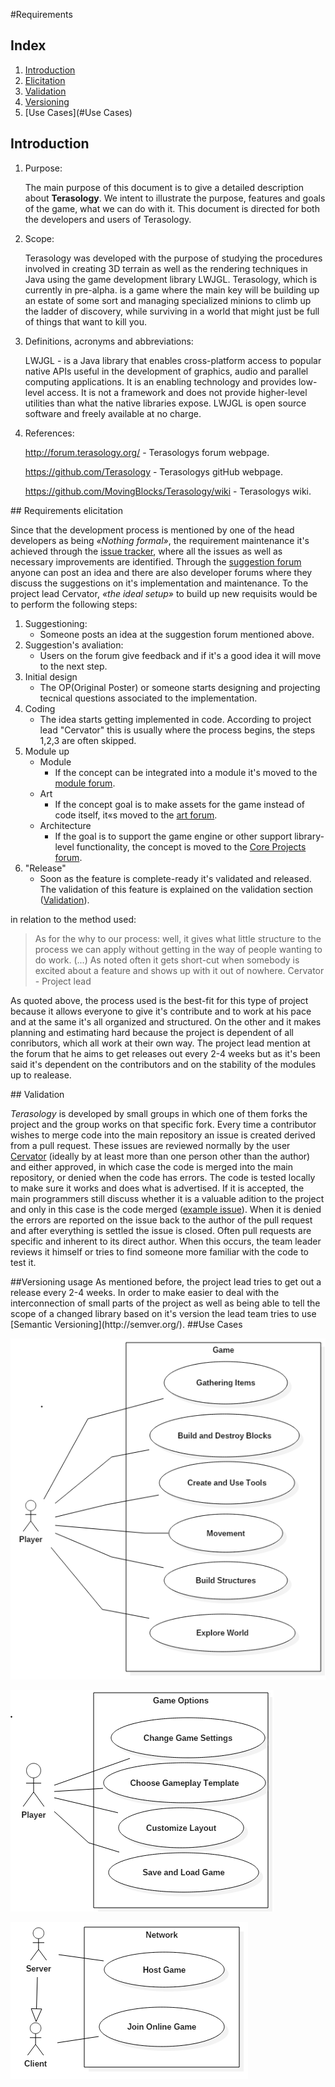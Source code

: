 
#Requirements
## Index
1. [Introduction](#Introduction)
2. [Elicitation](#Elicitation)
3. [Validation](#Validation)
4. [Versioning](#Versioning)
5. [Use Cases](#Use Cases)


<a name="Introduction"/></a>
## Introduction

1. Purpose:

    The main purpose of this document is to give a detailed description about **Terasology**. 
    We intent to illustrate the purpose, features and goals of the game, what we can do with it. This document is directed for both the developers and users of Terasology.


2. Scope:

    Terasology was developed with the purpose of studying the procedures involved in creating 3D terrain as well as the rendering 
    techniques in Java using the game development library LWJGL. Terasology, which is currently in pre-alpha. 
    is a game where the main key will be building up an estate of some sort and managing specialized minions to climb up the ladder of discovery, 
    while surviving in a world that might just be full of things that want to kill you.
 
3.  Definitions, acronyms and abbreviations:

    LWJGL -  is a Java library that enables cross-platform access to popular native APIs useful in the development of graphics, audio and parallel computing applications. It is an enabling technology and provides low-level access. It is not a framework and does not provide higher-level utilities than what the native libraries expose. LWJGL is open source software and freely available at no charge.

4. References:

    http://forum.terasology.org/ - Terasologys  forum webpage.
    
    https://github.com/Terasology - Terasologys gitHub webpage.
    
    https://github.com/MovingBlocks/Terasology/wiki - Terasologys wiki.

<a name="Elicitation"/>
## Requirements elicitation

Since that the development process is mentioned by one of the head developers as being *«Nothing formal»*, the requirement maintenance it's achieved through the [issue tracker](https://github.com/MovingBlocks/Terasology/issues), where all the issues as well as necessary improvements are identified. Through the [suggestion forum](http://forum.terasology.org/forum/suggestions.21/) anyone can post an idea and there are also developer forums where they discuss the suggestions on it's implementation and maintenance.
To the project lead Cervator, *«the ideal setup»* to build up new requisits  would be to perform the following steps:

1. Suggestioning:
    * Someone posts an idea at the suggestion forum mentioned above.
2. Suggestion's avaliation:
    * Users on the forum give feedback and if it's a good idea it will move to the next step.
3. Initial design
    * The OP(Original Poster) or someone starts designing and projecting tecnical questions associated to the implementation.
4. Coding
    * The idea starts getting implemented in code. According to project lead "Cervator" this is usually where the process begins, the steps 1,2,3 are often skipped.
5. Module up
    * Module 
        * If the concept can be integrated into a module it's moved to the [module forum](http://forum.terasology.org/forum/modules.55/).
    * Art
        * If the concept goal is to make assets for the game instead of code itself, it«s moved to the [art forum](http://forum.terasology.org/forum/art-media.25/).
    * Architecture
        * If the goal is to support the game engine or other support library-level functionality, the concept is moved to the [Core Projects forum](http://forum.terasology.org/forum/core-projects.54/).
6. "Release"
    * Soon as the feature is complete-ready it's validated and released. The validation of this feature is explained on the validation section (<a name="index"/>[Validation](#validation)).

in relation to the method used:
>As for the why to our process: well, it gives what little structure to the process we can apply without getting in the way of people wanting to do work. (...)  As noted often it gets short-cut when somebody is excited about a feature and shows up with it out of nowhere.
Cervator - Project lead

As quoted above, the process used is the best-fit for this type of project because it allows everyone to give it's contribute and to work at his pace and at the same it's all organized and structured. On the other and it makes planning and estimating hard because the project is dependent of all conributors, which all work at their own way.
The project lead mention at the forum that he aims to get releases out every 2-4 weeks but as it's been said it's dependent on the contributors and on the stability of the modules up to realease.

<a name="Validation"/>
## Validation

*Terasology* is developed by small groups in which one of them forks the project and the group works on that specific fork. Every time a contributor wishes to merge code into the main repository an issue is created derived from a pull request. These issues are reviewed normally by the user [Cervator](https://github.com/Cervator) (ideally by at least more than one person other than the author) and either approved, in which case the code is merged into the main repository, or denied when the code has errors. The code is tested locally to make sure it works and does what is advertised. If it is accepted, the main programmers still discuss whether it is a valuable adition to the project and only in this case is the code merged ([example issue](https://github.com/MovingBlocks/Terasology/pull/1760)). When it is denied the errors are reported on the issue back to the author of the pull request and after everything is settled the issue is closed. Often pull requests are specific and inherent to its direct author. When this occurs, the team leader reviews it himself or tries to find someone more familiar with the code to test it.

<a name="Versioning"/>
##Versioning usage
As mentioned before, the project lead tries to get out a release every 2-4 weeks. In order to make easier to deal with the interconnection of small parts of the project as well as being able to tell the scope of a changed library based on it's version the lead team tries to use [Semantic Versioning](http://semver.org/).  

<a name="Use Cases"/>
##Use Cases

![Use Case 1](https://github.com/dimamo5/Terasology/blob/Diogo/ESOF-DOCS/Requirements/images/game.png)

![Use Case 2](https://github.com/dimamo5/Terasology/blob/Diogo/ESOF-DOCS/Requirements/images/options.png)

![Use Case 3](https://github.com/dimamo5/Terasology/blob/Diogo/ESOF-DOCS/Requirements/images/network.png)
